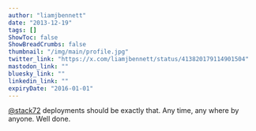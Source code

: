 ```yaml
---
author: "liamjbennett"
date: "2013-12-19"
tags: []
ShowToc: false
ShowBreadCrumbs: false
thumbnail: "/img/main/profile.jpg"
twitter_link: "https://x.com/liamjbennett/status/413820179114901504"
mastodon_link: ""
bluesky_link: ""
linkedin_link: ""
expiryDate: "2016-01-01"
---
```


[@stack72](https://x.com/stack72) deployments should be exactly that. Any time, any where by anyone. Well done.

